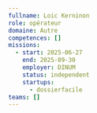 ```yaml
---
fullname: Loic Kerninon
role: opérateur
domaine: Autre
competences: []
missions:
  - start: 2025-06-27
    end: 2025-09-30
    employer: DINUM
    status: independent
    startups:
      - dossierfacile
teams: []
---
```

